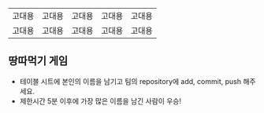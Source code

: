 <table>
      <tbody>
        <tr>
          <td>고대용</td>
          <td>고대용</td>
          <td>고대용</td>
          <td>고대용</td>
          <td>고대용</td>
        </tr>
        <tr>
          <td>고대용</td>
          <td>고대용</td>
          <td>고대용</td>
          <td>고대용</td>
          <td>고대용</td>
        </tr>
      </tbody>
</table>

## 땅따먹기 게임

- 테이블 시트에 본인의 이름을 남기고 팀의 repository에 add, commit, push 해주세요.
- 제한시간 5분 이후에 가장 많은 이름을 남긴 사람이 우승!
